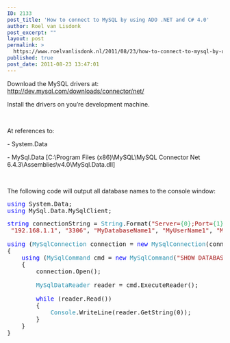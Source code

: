 ```yaml
---
ID: 2133
post_title: 'How to connect to MySQL by using ADO .NET and C# 4.0'
author: Roel van Lisdonk
post_excerpt: ""
layout: post
permalink: >
  https://www.roelvanlisdonk.nl/2011/08/23/how-to-connect-to-mysql-by-using-ado-net-and-c-4-0/
published: true
post_date: 2011-08-23 13:47:01
---
```

<p align="left">Download the MySQL drivers at: <a title="http://dev.mysql.com/downloads/connector/net/" href="http://dev.mysql.com/downloads/connector/net/">http://dev.mysql.com/downloads/connector/net/</a></p>  <p align="left">Install the drivers on you’re development machine.</p>  <p align="left">&#160;</p>  <p align="left">At references to:</p>  <p align="left">- System.Data</p>  <p align="left">- MySql.Data [C:\Program Files (x86)\MySQL\MySQL Connector Net 6.4.3\Assemblies\v4.0\MySql.Data.dll]</p>  <p align="left">&#160;</p>  <p align="left">The following code will output all database names to the console window:</p>  <pre class="code"><span style="color: blue">using </span>System.Data;
<span style="color: blue">using </span>MySql.Data.MySqlClient;</pre>


<pre class="code"><span style="color: blue">string </span>connectionString = <span style="color: #2b91af">String</span>.Format(<span style="color: #a31515">&quot;Server=</span><span style="color: #3cb371">{0}</span><span style="color: #a31515">;Port=</span><span style="color: #3cb371">{1}</span><span style="color: #a31515">;Database=</span><span style="color: #3cb371">{2}</span><span style="color: #a31515">;Uid=</span><span style="color: #3cb371">{3}</span><span style="color: #a31515">;Pwd=</span><span style="color: #3cb371">{4}</span><span style="color: #a31515">;&quot;</span>,<br /> <span style="color: #a31515">&quot;192.168.1.1&quot;</span>, <span style="color: #a31515">&quot;3306&quot;</span>, <span style="color: #a31515">&quot;MyDatabaseName1&quot;</span>, <span style="color: #a31515">&quot;MyUserName1&quot;</span>, <span style="color: #a31515">&quot;MyPassword1&quot;</span>);

<span style="color: blue">using </span>(<span style="color: #2b91af">MySqlConnection </span>connection = <span style="color: blue">new </span><span style="color: #2b91af">MySqlConnection</span>(connectionString))
{
    <span style="color: blue">using </span>(<span style="color: #2b91af">MySqlCommand </span>cmd = <span style="color: blue">new </span><span style="color: #2b91af">MySqlCommand</span>(<span style="color: #a31515">&quot;SHOW DATABASES&quot;</span>, connection))
    {
        connection.Open();

        <span style="color: #2b91af">MySqlDataReader </span>reader = cmd.ExecuteReader();

        <span style="color: blue">while </span>(reader.Read())
        {
            <span style="color: #2b91af">Console</span>.WriteLine(reader.GetString(0));
        }
    }
}</pre>